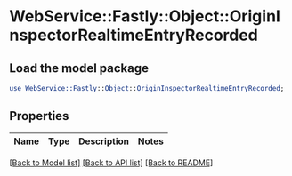 # WebService::Fastly::Object::OriginInspectorRealtimeEntryRecorded

## Load the model package
```perl
use WebService::Fastly::Object::OriginInspectorRealtimeEntryRecorded;
```

## Properties
Name | Type | Description | Notes
------------ | ------------- | ------------- | -------------

[[Back to Model list]](../README.md#documentation-for-models) [[Back to API list]](../README.md#documentation-for-api-endpoints) [[Back to README]](../README.md)


